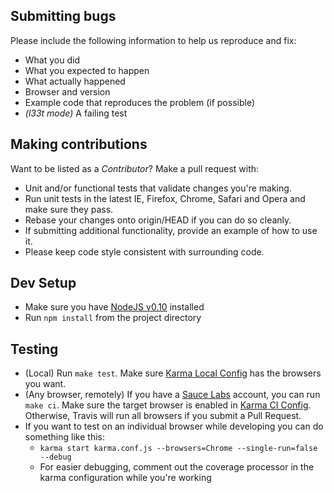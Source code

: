 ## Submitting bugs
Please include the following information to help us reproduce and fix:

* What you did
* What you expected to happen
* What actually happened
* Browser and version
* Example code that reproduces the problem (if possible)
* *(l33t mode)* A failing test

## Making contributions
Want to be listed as a *Contributor*? Make a pull request with: 

* Unit and/or functional tests that validate changes you're making.
* Run unit tests in the latest IE, Firefox, Chrome, Safari and Opera and make sure they pass.
* Rebase your changes onto origin/HEAD if you can do so cleanly.
* If submitting additional functionality, provide an example of how to use it.
* Please keep code style consistent with surrounding code.

## Dev Setup
* Make sure you have [NodeJS v0.10](http://nodejs.org/) installed
* Run `npm install` from the project directory

## Testing
* (Local) Run `make test`. Make sure [Karma Local Config](karma.conf.js) has the browsers you want.
* (Any browser, remotely) If you have a [Sauce Labs](https://saucelabs.com) account, you can run `make ci`.
 Make sure the target browser is enabled in [Karma CI Config](karma.conf.ci.js).
 Otherwise, Travis will run all browsers if you submit a Pull Request. 
* If you want to test on an individual browser while developing you can do something like this:
   * `karma start karma.conf.js --browsers=Chrome --single-run=false --debug`
   * For easier debugging, comment out the coverage processor in the karma configuration while you're working
